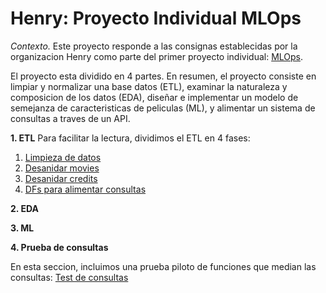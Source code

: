 # Henry: Proyecto Individual MLOps

*Contexto.* Este proyecto responde a las consignas establecidas por la organizacion Henry como parte del primer proyecto individual: [MLOps](https://github.com/soyHenry/PI_ML_OPS).

 El proyecto esta dividido en 4 partes. En resumen, el proyecto consiste en limpiar y normalizar una base datos (ETL), examinar la naturaleza y composicion de los datos (EDA), diseñar e implementar un modelo de semejanza de caracteristicas de peliculas (ML), y alimentar un sistema de consultas a traves de un API.

**1. ETL**
Para facilitar la lectura, dividimos el ETL en 4 fases:
1. [Limpieza de datos](data_processing/01_etl_movies_subset_limpiar.ipynb)
2. [Desanidar movies](data_processing/02_etl_movies_desanidar_v3.ipynb)
3. [Desanidar credits](data_processing/03_etl_credits_desanidar_v3.ipynb)
4. [DFs para alimentar consultas](data_processing/04_etl_merge_datafinal.ipynb)

**2. EDA**

**3. ML**

**4. Prueba de consultas**

En esta seccion, incluimos una prueba piloto de funciones que median las consultas: [Test de consultas](data_processing/06_test_funciones.ipynb)